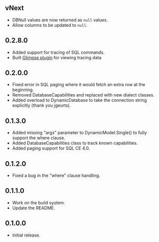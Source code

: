 vNext
-----
* DBNull values are now returned as `null` values.
* Allow columns to be updated to `null`.

0.2.8.0
-------
* Added support for tracing of SQL commands.
* Built [Glimpse plugin][Passive.Glimpse] for viewing tracing data

0.2.0.0
--------
* Fixed error in SQL paging where it would fetch an extra row at the beginning.
* Removed DatabaseCapabilities and replaced with new dialect classes.
* Added overload to DynamicDatabase to take the connection string explicitly (thank you jgeurts).

0.1.3.0
-------
* Added missing "args" parameter to DynamicModel.Single() to fully support the where clause.
* Added DatabaseCapabilities class to track known capabilities.
* Added paging support for SQL CE 4.0.

0.1.2.0
-------
* Fixed a bug in the "where" clause handling.

0.1.1.0
-------
* Work on the build system.
* Update the README.

0.1.0.0
-------
* Initial release.

[Passive.Glimpse]: https://github.com/Talljoe/Passive.Glimpse "Passive.Glimpse project"